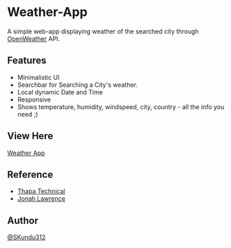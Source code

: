 # Weather-App

A simple web-app displaying weather of the searched city through [OpenWeather](https://openweathermap.org/) API.

## Features

- Minimalistic UI
- Searchbar for Searching a City's weather.
- Local dynamic Date and Time
- Responsive
- Shows temperature, humidity, windspeed, city, country - all the info you need ;)

## View Here

[Weather App](https://prajesheleven.github.io/Weather-App/)

## Reference

- [Thapa Technical](https://www.youtube.com/watch?v=Fx9ciSsjDsc&ab_channel=ThapaTechnical)
- [Jonah Lawrence](https://www.youtube.com/watch?v=WZNG8UomjSI&ab_channel=JonahLawrence%E2%80%A2DevProTips)

## Author

[@SKundu312](https://github.com/SKundu312)